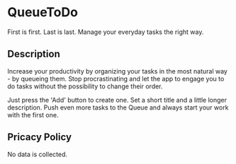 # QueueToDo
First is first. Last is last. Manage your everyday tasks the right way.

## Description
Increase your productivity by organizing your tasks in the most natural way -
by queueing them. Stop procrastinating and let the app to engage you to do tasks
without the possibility to change their order.

Just press the 'Add' button to create one. Set a short title and a little longer
description. Push even more tasks to the Queue and always start your work with
the first one.

## Pricacy Policy
No data is collected.
